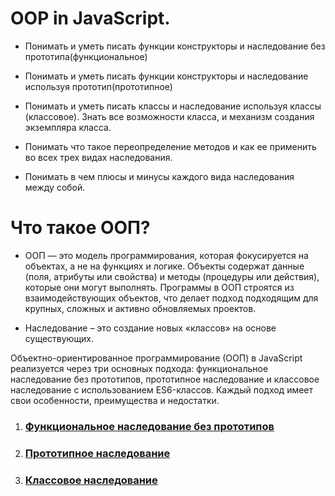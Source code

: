 # OOP in JavaScript.
- Понимать и уметь писать функции конструкторы и наследование без прототипа(функциональное)

- Понимать и уметь писать функции конструкторы и наследование используя прототип(прототипное)

- Понимать и уметь писать классы и наследование используя классы (классовое). Знать все возможности класса, и механизм создания экземпляра класса.

- Понимать что такое переопределение методов и как ее применить во всех трех видах наследования.

- Понимать в чем плюсы и минусы каждого вида наследования между собой.

# Что такое ООП?

 - ООП — это модель программирования, которая фокусируется на объектах, а не на функциях и логике. Объекты содержат данные (поля, атрибуты или свойства) и методы (процедуры или действия), которые они могут выполнять. Программы в ООП строятся из взаимодействующих объектов, что делает подход подходящим для крупных, сложных и активно обновляемых проектов.

- Наследование – это создание новых «классов» на основе существующих.

Объектно-ориентированное программирование (ООП) в JavaScript реализуется через три основных подхода: функциональное наследование без прототипов, прототипное наследование и классовое наследование с использованием ES6-классов. Каждый подход имеет свои особенности, преимущества и недостатки.

1) ### [Функциональное наследование без прототипов](./functional/REAdME.md)
2) ### [Прототипное наследование](./prototype/REAdME.md)
3) ### [Классовое наследование](./class/REAdME.md)